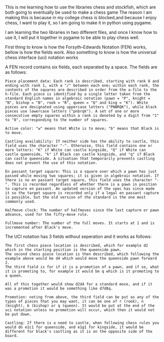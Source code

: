 This is me learning how to use the libraries chess and stockfish, which are both going to eventually be used to make a chess game
The reason I am making this is because in my college chess is blocked,and because I enjoy chess, I want to play it, so I am going to make it in python using pygame.

I am learning the two libraries in two different files, and once I know how to use it, I will put it together in pygame to be able to play chess well.

First thing to know is how the Forsyth–Edwards Notation (FEN) works, bellow is how the fields work.
Also something to know is how the universal chess interface (uci) notation works

A FEN record contains six fields, each separated by a space. The fields are as follows:

    Piece placement data: Each rank is described, starting with rank 8 and ending with rank 1, with a "/" between each one; within each rank, the contents of the squares are described in order from the a-file to the h-file. Each piece is identified by a single letter taken from the standard English names in algebraic notation (pawn = "P", knight = "N", bishop = "B", rook = "R", queen = "Q" and king = "K"). White pieces are designated using uppercase letters ("PNBRQK"), while black pieces use lowercase letters ("pnbrqk"). A set of one or more consecutive empty squares within a rank is denoted by a digit from "1" to "8", corresponding to the number of squares.
    
    Active color: "w" means that White is to move; "b" means that Black is to move.
    
    Castling availability: If neither side has the ability to castle, this field uses the character "-". Otherwise, this field contains one or more letters: "K" if White can castle kingside, "Q" if White can castle queenside, "k" if Black can castle kingside, and "q" if Black can castle queenside. A situation that temporarily prevents castling does not prevent the use of this notation.
    
    En passant target square: This is a square over which a pawn has just passed while moving two squares; it is given in algebraic notation. If there is no en passant target square, this field uses the character "-". This is recorded regardless of whether there is a pawn in position to capture en passant. An updated version of the spec has since made it so the target square is recorded only if a legal en passant capture is possible, but the old version of the standard is the one most commonly used.

    Halfmove clock: The number of halfmoves since the last capture or pawn advance, used for the fifty-move rule.
    
    Fullmove number: The number of the full moves. It starts at 1 and is incremented after Black's move.

The UCI notation has 3 fields without seperation and it works as follows:

    The first chess piece location is described, which for example d2 which in the starting position is the queenside pawn.
    The second chess piece location is then described, which following the example above would be d4 which would move the queenside pawn forward 2.
    The third field is for if it is a promotion of a pawn, and if so, what it is promoting to, for example it would be q which is it promoting to a queen.

    All of this together would show d2d4 for a standard move, and if it was a promotion it would be something like d7d8q.

    Promotion: noting from above, the third field can be put as any of the types of pieces that you may want, it can be one of r (rook), n (knight), b (bishop) or q (queen). It would be put at the end of the uci notation unless no promotion will occur, which then it would not be put down.

    Castling: If there is a need to castle, when following chess rules you would do e1c1 for queenside, and e1g1 for kingside, it would be different for black's castling as it is on the opposite side of the board.

    


